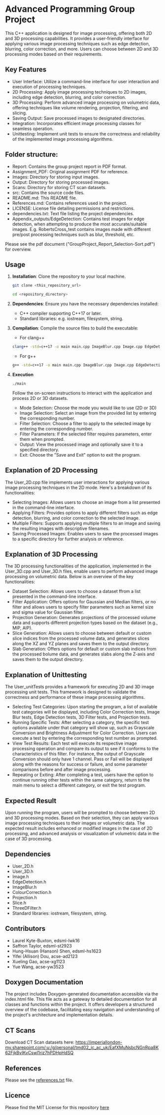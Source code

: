 # Advanced Programming Group Project
This C++ application is designed for image processing, offering both 2D and 3D processing capabilities. It provides a user-friendly interface for applying various image processing techniques such as edge detection, blurring, color correction, and more. Users can choose between 2D and 3D processing modes based on their requirements.

## Key Features

- User Interface: Utilize a command-line interface for user interaction and execution of processing techniques.
- 2D Processing: Apply image processing techniques to 2D images, including edge detection, blurring, and color correction.
- 3D Processing: Perform advanced image processing on volumetric data, offering techniques like volume rendering, projection, filtering, and slicing.
- Saving Output: Save processed images to designated directories.
- Integration: Incorporates efficient image processing classes for seamless operation.
- Unittesting: Implement unit tests to ensure the correctness and reliability of the implemented image processing algorithms.


## Folder structure:
- Report: Contains the group project report in PDF format.
- Assignment_PDF: Original assignment PDF for reference.
- Images: Directory for storing input images.
- Output: Directory for storing processed images.
- Scans: Directory for storing CT scan datasets.
- src: Contains the source code files.
- README.md: This README file.
- References.md: Contains references used in the project.
- LICENSE: License file detailing permissions and restrictions.
- dependencies.txt: Text file listing the project dependencies.
- Appendix_outputs/EdgeDetection: Contains test images for edge detection, when attempting to produce the most accurate/suitable images. E.g. RobertsCross_test contains images made with different pre/post processing techniques such as blur, threshold, etc.

Please see the pdf document ("GroupProject_Report_Selection-Sort.pdf") for overview.


## Usage

1. **Installation**: Clone the repository to your local machine.
    ```bash
    git clone <this_repository_url>
    ```

    ```bash
    cd <repository_directory>
    ```

2. **Dependencies**: Ensure you have the necessary dependencies installed:
    - C++ compiler supporting C++17 or later.
    - Standard libraries: e.g. iostream, filesystem, string.

3. **Compilation**: Compile the source files to build the executable:
    - For clang++
    ```bash
    clang++ -std=c++17 -o main main.cpp ImageBlur.cpp Image.cpp EdgeDetection.cpp ColourCorrection.cpp User_2D.cpp Projection.cpp Slice.cpp ThreeDFilter.cpp User_3D.cpp Volume.cpp User_unitTests.cpp ColourCorrectionTest.cpp EdgeDetectionTest.cpp ImageBlurTest.cpp ProjectionTest.cpp ThreeDFilterTest.cpp
    ```
    
    - For g++
    ```bash
    g++ -std=c++17 -o main main.cpp ImageBlur.cpp Image.cpp EdgeDetection.cpp ColourCorrection.cpp User_2D.cpp Projection.cpp Slice.cpp ThreeDFilter.cpp User_3D.cpp Volume.cpp User_unitTests.cpp ColourCorrectionTest.cpp EdgeDetectionTest.cpp ImageBlurTest.cpp ProjectionTest.cpp ThreeDFilterTest.cpp
    ```

4. **Execution**
    ```bash
    ./main
    ```
    Follow the on-screen instructions to interact with the application and process 2D or 3D datasets.
    - Mode Selection: Choose the mode you would like to use (2D or 3D)
    - Image Selection: Select an image from the provided list by entering the corresponding number.
    - Filter Selection: Choose a filter to apply to the selected image by entering the corresponding number.
    - Filter Parameters: If the selected filter requires parameters, enter them when prompted.
    - Output: View the processed image and optionally save it to a specified directory.
    - Exit: Choose the "Save and Exit" option to exit the program.


## Explanation of 2D Processing

The User_2D.cpp file implements user interactions for applying various image processing techniques in the 2D mode. Here's a breakdown of its functionalities:

- Selecting Images: Allows users to choose an image from a list presented in the command-line interface.
- Applying Filters: Provides options to apply different filters such as edge detection, blurring, and color correction to the selected image.
- Multiple Filters: Supports applying multiple filters to an image and saving the resulting images with descriptive filenames.
- Saving Processed Images: Enables users to save the processed images to a specific directory for further analysis or reference.


## Explanation of 3D Processing

The 3D processing functionalities of the application, implemented in the User_3D.cpp and User_3D.h files, enable users to perform advanced image processing on volumetric data. Below is an overview of the key functionalities:

- Dataset Selection: Allows users to choose a dataset ffrom a list presented in the command-line interface.
- Filter Application: Offers options for Gaussian and Median filters, or no filter and allows users to specify filter parameters such as kernel size and sigma value for Gaussian filter.
- Projection Generation: Generates projections of the processed volume data and supports different projection types based on the dataset (e.g., MIP, AIP).
- Slice Generation: Allows users to choose between default or custom slice indices from the processed volume data, and generates slices along the XZ and YZ planes and saves them to the output directory.
- Slab Generation: Offers options for default or custom slab indices from the processed bolume data, and generates slabs along the Z-axis and saves them to the output directory.


## Explanation of Unittesting
The User_unitTests provides a framework for executing 2D and 3D image processing unit tests. This framework is designed to validate the correctness and performance of these image processing algorithms.

- Selecting Test Categories: Upon starting the program, a list of available test categories will be displayed, including Color Correction tests, Image Blur tests, Edge Detection tests, 3D Filter tests, and Projection tests.
- Running Specific Tests: After selecting a category, the specific test options available under that category will show up, such as Grayscale Conversion and Brightness Adjustment for Color Correction. Users can execute a test by entering the corresponding test number as prompted.
- View Test Results: Each test will execute its respective image processing operation and compare its output to see if it conforms to the characteristics of this filter. For instance, the output of Grayscale Conversion should only have 1 channel. Pass or Fail will be displayed along with the reasons for success or failure, and some parameter comparisons before and after image processing.
- Repeating or Exiting: After completing a test, users have the option to continue running other tests within the same category, return to the main menu to select a different category, or exit the test program.


## Expected Result

Upon running the program, users will be prompted to choose between 2D and 3D processing modes. Based on their selection, they can apply various image processing techniques to their images or volumetric data. The expected result includes enhanced or modified images in the case of 2D processing, and advanced analysis or visualization of volumetric data in the case of 3D processing.


## Dependencies

- User_2D.h
- User_3D.h
- Image.h
- EdgeDetection.h
- ImageBlur.h
- ColourCorrection.h
- Projection.h
- Slice.h
- ThreeDFilter.h
- Standard libraries: iostream, filesystem, string.


## Contributors

- Laurel Kyte-Buxton, edsml-lwk16
- Saffron Taylor, edsml-st2923
- Hung-Hsuan (Hanson) Shen, edsml-hs1623
- Yifei (Allison) Dou, acse-ad2123
- Xueling Gao, acse-xg1123
- Yue Wang, acse-yw3523


## Doxygen Documentation
The project includes Doxygen-generated documentation accessible via the index.html file. This file acts as a gateway to detailed documentation for all classes and functions within the project. It offers developers a structured overview of the codebase, facilitating easy navigation and understanding of the project's architecture and implementation details.


## CT Scans
Download CT Scan datasets here:
https://imperiallondon-my.sharepoint.com/:u:/g/personal/tmd02_ic_ac_uk/EafXMuNsbcNGnRpa8K62FjkBvIKvCswl1riz7hPDHpHdSQ


## References
Please see the [references.txt](https://github.com/ese-msc-2023/advanced-programming-group-selection-sort/blob/2D_Hanson/References.md) file.

## Licence
Please find the MIT License for this repository [here](https://github.com/ese-msc-2023/advanced-programming-group-selection-sort/blob/Final_Merge/LICENSE)